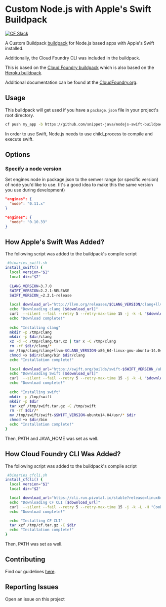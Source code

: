 # Custom Node.js with Apple's Swift Buildpack
[![CF Slack](https://s3.amazonaws.com/buildpacks-assets/buildpacks-slack.svg)](http://slack.cloudfoundry.org)

A Custom Buildpack [buildpack](http://docs.cloudfoundry.org/buildpacks/) for Node.js based apps with Apple's Swift installed.

Additionally, the Cloud Foundry CLI was included in the buildpack. 

This is based on the [Cloud Foundry buildpack](https://github.com/cloudfoundry/nodejs-buildpack) which is also based on the [Heroku buildpack](https://github.com/heroku/heroku-buildpack-nodejs).

Additional documentation can be found at the [CloudFoundry.org](http://docs.cloudfoundry.org/buildpacks/).

## Usage

This buildpack will get used if you have a `package.json` file in your project's root directory.

```bash
cf push my_app -b https://github.com/snippet-java/nodejs-swift-buildpack.git
```

In order to use Swift, Node.js needs to use child_process to compile and execute swift.


## Options

### Specify a node version

Set engines.node in package.json to the semver range
(or specific version) of node you'd like to use.
(It's a good idea to make this the same version you use during development)

```json
"engines": {
  "node": "0.11.x"
}
```

```json
"engines": {
  "node": "0.10.33"
}
```

## How Apple's Swift Was Added?

The following script was added to the buildpack's compile script

```bash
 #binaries_swift.sh
install_swift() {
  local version="$1"
  local dir="$2"
  
  CLANG_VERSION=3.7.0
  SWIFT_VERSION=2.2.1-RELEASE
  SWIFT_VERSION_=2.2.1-release
  
  local download_url="http://llvm.org/releases/$CLANG_VERSION/clang+llvm-$CLANG_VERSION-x86_64-linux-gnu-ubuntu-14.04.tar.xz"
  echo "Downloading clang [$download_url]"
  curl  --silent --fail --retry 5 --retry-max-time 15 -j -k -L "$download_url" -o /tmp/clang.tar.xz || (echo "Unable to download clang; does it exist?" && false)
  echo "Download complete!"
    
  echo "Installing clang"
  mkdir -p /tmp/clang
  mkdir -p $dir/clang
  xz -d -c /tmp/clang.tar.xz | tar x -C /tmp/clang
  rm -rf $dir/clang/*
  mv /tmp/clang/clang+llvm-$CLANG_VERSION-x86_64-linux-gnu-ubuntu-14.04/* $dir/clang
  chmod +x $dir/clang/bin $dir/clang
  echo "Installation complete!"
  
  local download_url="https://swift.org/builds/swift-$SWIFT_VERSION_/ubuntu1404/swift-$SWIFT_VERSION/swift-$SWIFT_VERSION-ubuntu14.04.tar.gz"
  echo "Downloading Swift [$download_url]"
  curl  --silent --fail --retry 5 --retry-max-time 15 -j -k -L "$download_url" -o /tmp/swift.tar.gz || (echo "Unable to download swift; does it exist?" && false)
  echo "Download complete!"
  
  echo "Installing swift"
  mkdir -p /tmp/swift
  mkdir -p $dir
  tar xzf /tmp/swift.tar.gz -C /tmp/swift
  rm -rf $dir/*
  mv /tmp/swift/swift-$SWIFT_VERSION-ubuntu14.04/usr/* $dir
  chmod +x $dir/bin
  echo "Installation complete!"	
}
```

Then, PATH and JAVA_HOME was set as well.

## How Cloud Foundry CLI Was Added?

The following script was added to the buildpack's compile script

```bash
 #binaries_cfcli.sh
install_cfcli() {
  local version="$1"
  local dir="$2"

  local download_url="https://cli.run.pivotal.io/stable?release=linux64-binary&source=github"
  echo "Downloading CF CLI [$download_url]"
  curl  --silent --fail --retry 5 --retry-max-time 15 -j -k -L -H "Cookie: oraclelicense=accept-securebackup-cookie" "$download_url" -o /tmp/cf.tar.gz || (echo "Unable to download cf CLI; does it exist?" && false)
  echo "Download complete!"

  echo "Installing CF CLI"
  tar xzf /tmp/cf.tar.gz -C $dir
  echo "Installation complete!"	
}
```

Then, PATH was set as well.


## Contributing

Find our guidelines [here](./CONTRIBUTING.md).


## Reporting Issues

Open an issue on this project
